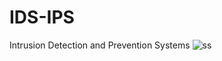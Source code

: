 # IDS-IPS
Intrusion Detection and Prevention Systems
![ss](https://user-images.githubusercontent.com/15799224/60201275-8a809900-9850-11e9-96b2-0153b755b8f1.png)
